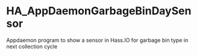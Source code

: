 # HA_AppDaemonGarbageBinDaySensor
Appdaemon program to show a sensor in Hass.IO for garbage bin type in next collection cycle
